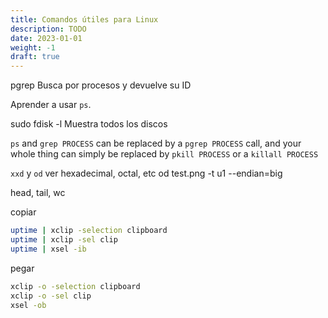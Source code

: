 ```yaml
---
title: Comandos útiles para Linux
description: TODO
date: 2023-01-01
weight: -1
draft: true
---
```


pgrep <nombre>    Busca por procesos y devuelve su ID

Aprender a usar `ps`.

sudo fdisk -l  Muestra todos los discos

`ps` and `grep PROCESS` can be replaced by a `pgrep PROCESS` call, and your whole
thing can simply be replaced by `pkill PROCESS` or a `killall PROCESS`

`xxd` y `od` ver hexadecimal, octal, etc
od test.png -t u1 --endian=big

head, tail, wc

copiar
```sh
uptime | xclip -selection clipboard
uptime | xclip -sel clip
uptime | xsel -ib
```

pegar
```sh
xclip -o -selection clipboard
xclip -o -sel clip
xsel -ob
```
